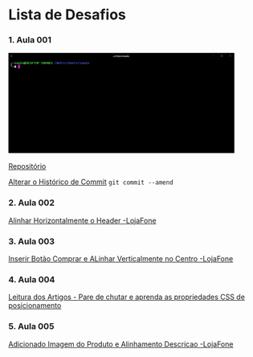 # Lista de Desafios

### 1. Aula 001

<img src="src/imgs/Hyper.PNG" alt="Hyper" width="450" height="200">

[Repositório](https://github.com/SauloNunes/collabcode)

[Alterar o Histórico de Commit](https://git-scm.com/book/pt-br/v1/Ferramentas-do-Git-Reescrevendo-o-Hist%C3%B3rico)
`git commit --amend`

### 2. Aula 002

[Alinhar Horizontalmente o Header -LojaFone](https://saulonunes.github.io/collabcode/projetos/loja-fone/)

### 3. Aula 003

[Inserir Botão Comprar e ALinhar Verticalmente no Centro -LojaFone](https://saulonunes.github.io/collabcode/projetos/loja-fone/)

### 4. Aula 004

[Leitura dos Artigos - Pare de chutar e aprenda as propriedades CSS de posicionamento
](https://medium.com/collabcode/pare-de-chutar-e-aprenda-as-propriedades-css-de-posicionamento-603154655121)

### 5. Aula 005

[Adicionado Imagem do Produto e Alinhamento Descricao -LojaFone](https://saulonunes.github.io/collabcode/projetos/loja-fone/)
